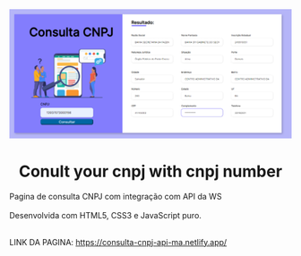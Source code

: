 <img src="img/consulta cnpj.png"/>



<h1 align="center">  Conult your cnpj with cnpj number  </h1>


Pagina de consulta CNPJ com integração com API da WS <br>
<br>
Desenvolvida com HTML5, CSS3 e JavaScript puro. <br>
<br>

LINK DA PAGINA: https://consulta-cnpj-api-ma.netlify.app/
